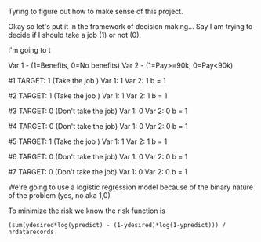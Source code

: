

Tyring to figure out how to make sense of this project. 

Okay so let's put it in the framework of decision making... Say I am trying to decide if I should take a job (1) or not (0). 

I'm going to t

Var 1 - (1=Benefits, 0=No benefits)
Var 2 - (1=Pay>=90k, 0=Pay<90k)

#1 
TARGET: 1 (Take the job )
	Var 1: 1
	Var 2: 1
	b = 1

#2
TARGET: 1 (Take the job )
	Var 1: 1
	Var 2: 1
	b = 1

#3
TARGET: 0 (Don't take the job)
	Var 1: 0
	Var 2: 0
	b = 1

#4
TARGET: 0 (Don't take the job)
	Var 1: 0
	Var 2: 0
	b = 1

#5
TARGET: 1 (Take the job )
	Var 1: 1
	Var 2: 1
	b = 1

#6
TARGET: 0 (Don't take the job)
	Var 1: 0
	Var 2: 0
	b = 1


#7
TARGET: 0 (Don't take the job)
	Var 1: 0
	Var 2: 0
	b = 1





We're going to use a logistic regression model because of the binary nature of the problem (yes, no aka 1,0)

To minimize the risk we know the risk function is

	(sum(ydesired*log(ypredict) - (1-ydesired)*log(1-ypredict))) / nrdatarecords 